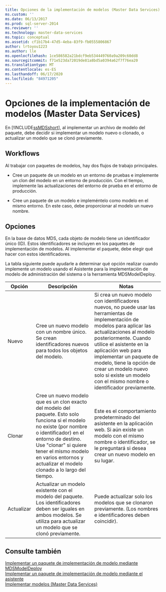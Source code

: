 ```yaml
---
title: Opciones de la implementación de modelos (Master Data Services) | Microsoft Docs
ms.custom: ''
ms.date: 06/13/2017
ms.prod: sql-server-2014
ms.reviewer: ''
ms.technology: master-data-services
ms.topic: conceptual
ms.assetid: cf1b17b4-47d5-4eba-83f9-fb0555806867
author: lrtoyou1223
ms.author: lle
ms.openlocfilehash: 1ce586582a21bdcf9eb534449760a9a209c60dd8
ms.sourcegitcommit: f71e523da72019de81a8bd5a0394a62f7f76ea20
ms.translationtype: MT
ms.contentlocale: es-ES
ms.lasthandoff: 06/17/2020
ms.locfileid: "84971205"
---
```

# <a name="model-deployment-options-master-data-services"></a>Opciones de la implementación de modelos (Master Data Services)
  En [!INCLUDE[ssMDSshort](../includes/ssmdsshort-md.md)], al implementar un archivo de modelo del paquete, debe decidir si implementar un modelo nuevo o clonado, o actualizar un modelo que se clonó previamente.  
  
## <a name="workflows"></a>Workflows  
 Al trabajar con paquetes de modelos, hay dos flujos de trabajo principales.  
  
-   Cree un paquete de un modelo en un entorno de pruebas e implemente un clon del modelo en un entorno de producción. Con el tiempo, implemente las actualizaciones del entorno de prueba en el entorno de producción.  
  
-   Cree un paquete de un modelo e impleméntelo como modelo en el mismo entorno. En este caso, debe proporcionar al modelo un nuevo nombre.  
  
## <a name="options"></a>Opciones  
 En la base de datos MDS, cada objeto de modelo tiene un identificador único (ID). Estos identificadores se incluyen en los paquetes de implementación de modelos. Al implementar el paquete, debe elegir qué hacer con estos identificadores.  
  
 La tabla siguiente puede ayudarle a determinar qué opción realizar cuando implemente un modelo usando el Asistente para la implementación de modelo de administración del sistema o la herramienta MDSModelDeploy.  
  
|Opción|Descripción|Notas|  
|------------|-----------------|-----------|  
|Nuevo|Cree un nuevo modelo con un nombre único. Se crean identificadores nuevos para todos los objetos del modelo.|Si crea un nuevo modelo con identificadores nuevos, no puede usar las herramientas de implementación de modelos para aplicar las actualizaciones al modelo posteriormente. Cuando utilice el asistente en la aplicación web para implementar un paquete de modelo, tiene la opción de crear un modelo nuevo solo si existe un modelo con el mismo nombre o identificador previamente.|  
|Clonar|Cree un nuevo modelo que es un clon exacto del modelo del paquete. Esto solo funciona si el modelo no existe (por nombre o identificador) en el entorno de destino. Use "clonar" si quiere tener el mismo modelo en varios entornos y actualizar el modelo clonado a lo largo del tiempo.|Este es el comportamiento predeterminado del asistente en la aplicación web. Si aún existe un modelo con el mismo nombre o identificador, se le preguntará si desea crear un nuevo modelo en su lugar.|  
|Actualizar|Actualizar un modelo existente con el modelo del paquete. Los identificadores deben ser iguales en ambos modelos. Se utiliza para actualizar un modelo que se clonó previamente.|Puede actualizar solo los modelos que se clonaron previamente. (Los nombres e identificadores deben coincidir).|  
  
## <a name="see-also"></a>Consulte también  
 [Implementar un paquete de implementación de modelo mediante MDSModelDeploy](../../2014/master-data-services/deploy-a-model-deployment-package-by-using-mdsmodeldeploy.md)   
 [Implementar un paquete de implementación de modelo mediante el asistente](../../2014/master-data-services/deploy-a-model-deployment-package-by-using-the-wizard.md)   
 [Implementar modelos &#40;Master Data Services&#41;](deploying-models-master-data-services.md)  
  
  
